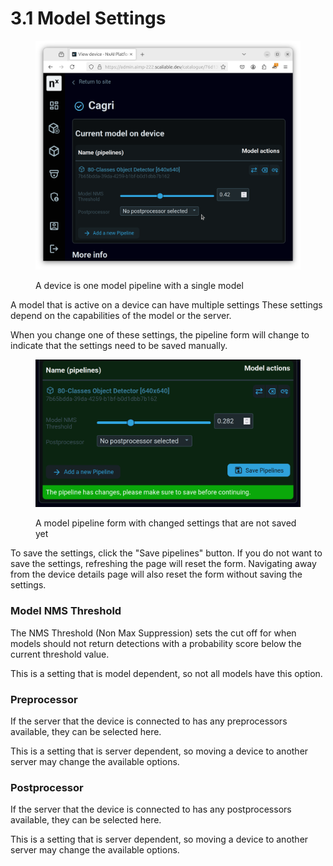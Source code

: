 # 3.1 Model Settings

<figure><img src="../../.gitbook/assets/Screenshot From 2025-01-24 14-38-59.png" alt=""><figcaption><p>A device is one model pipeline with a single model</p></figcaption></figure>

A model that is active on a device can have multiple settings These settings depend on the capabilities of the model or the server.

When you change one of these settings, the pipeline form will change to indicate that the settings need to be saved manually.

<figure><img src="../../.gitbook/assets/Screenshot From 2025-01-24 14-44-15.png" alt=""><figcaption><p>A model pipeline form with changed settings that are not saved yet</p></figcaption></figure>

To save the settings, click the "Save pipelines" button. If you do not want to save the settings, refreshing the page will reset the form. Navigating away from the device details page will also reset the form without saving the settings.

### Model NMS Threshold

The NMS Threshold (Non Max Suppression) sets the cut off for when models should not return detections with a probability score below the current threshold value.

This is a setting that is model dependent, so not all models have this option.

### Preprocessor

If the server that the device is connected to has any preprocessors available, they can be selected here.

This is a setting that is server dependent, so moving a device to another server may change the available options.

### Postprocessor

If the server that the device is connected to has any postprocessors available, they can be selected here.

This is a setting that is server dependent, so moving a device to another server may change the available options.

